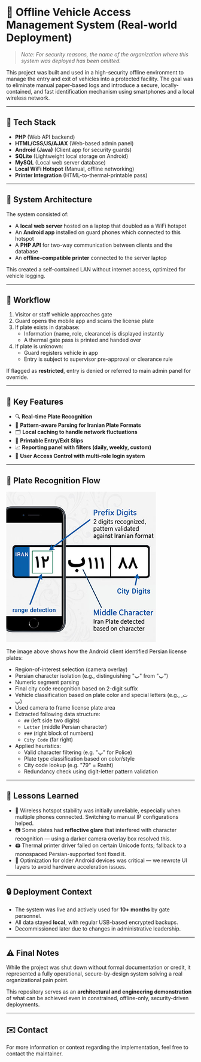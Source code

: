# 🚧 Offline Vehicle Access Management System (Real-world Deployment)

> _Note: For security reasons, the name of the organization where this system was deployed has been omitted._

This project was built and used in a high-security offline environment to manage the entry and exit of vehicles into a protected facility. The goal was to eliminate manual paper-based logs and introduce a secure, locally-contained, and fast identification mechanism using smartphones and a local wireless network.

---

## 🔧 Tech Stack

- **PHP** (Web API backend)
- **HTML/CSS/JS/AJAX** (Web-based admin panel)
- **Android (Java)** (Client app for security guards)
- **SQLite** (Lightweight local storage on Android)
- **MySQL** (Local web server database)
- **Local WiFi Hotspot** (Manual, offline networking)
- **Printer Integration** (HTML-to-thermal-printable pass)

---

## 📲 System Architecture

The system consisted of:

- A **local web server** hosted on a laptop that doubled as a WiFi hotspot
- An **Android app** installed on guard phones which connected to this hotspot
- A **PHP API** for two-way communication between clients and the database
- An **offline-compatible printer** connected to the server laptop

This created a self-contained LAN without internet access, optimized for vehicle logging.

---

## 🔄 Workflow

1. Visitor or staff vehicle approaches gate
2. Guard opens the mobile app and scans the license plate
3. If plate exists in database:
   - Information (name, role, clearance) is displayed instantly
   - A thermal gate pass is printed and handed over
4. If plate is unknown:
   - Guard registers vehicle in app
   - Entry is subject to supervisor pre-approval or clearance rule

If flagged as **restricted**, entry is denied or referred to main admin panel for override.

---

## 🎯 Key Features

- 🔍 **Real-time Plate Recognition**
- 🧠 **Pattern-aware Parsing for Iranian Plate Formats**
- 🗂️ **Local caching to handle network fluctuations**
- 📑 **Printable Entry/Exit Slips**
- 📈 **Reporting panel with filters (daily, weekly, custom)**
- 🔐 **User Access Control with multi-role login system**

---

## 📸 Plate Recognition Flow

![License Plate Processing](./assets/license-plate-processing-diagram.jpg)

The image above shows how the Android client identified Persian license plates:
- Region-of-interest selection (camera overlay)
- Persian character isolation (e.g., distinguishing "ب" from "پ")
- Numeric segment parsing
- Final city code recognition based on 2-digit suffix
- Vehicle classification based on plate color and special letters (e.g., ث, پ)
- Used camera to frame license plate area
- Extracted following data structure:
  - `##` (left side two digits)
  - `Letter` (middle Persian character)
  - `###` (right block of numbers)
  - `City Code` (far right)
- Applied heuristics:
  - Valid character filtering (e.g. "پ" for Police)
  - Plate type classification based on color/style
  - City code lookup (e.g. "79" = Rasht)
  - Redundancy check using digit-letter pattern validation
---

## 🧩 Lessons Learned

- 📶 Wireless hotspot stability was initially unreliable, especially when multiple phones connected. Switching to manual IP configurations helped.
- 📷 Some plates had **reflective glare** that interfered with character recognition — using a darker camera overlay box resolved this.
- 🖨️ Thermal printer driver failed on certain Unicode fonts; fallback to a monospaced Persian-supported font fixed it.
- 🧠 Optimization for older Android devices was critical — we rewrote UI layers to avoid hardware acceleration issues.

---

## 🔒 Deployment Context

- The system was live and actively used for **10+ months** by gate personnel.
- All data stayed **local**, with regular USB-based encrypted backups.
- Decommissioned later due to changes in administrative leadership.

---

## ⚠️ Final Notes

While the project was shut down without formal documentation or credit, it represented a fully operational, secure-by-design system solving a real organizational pain point.

This repository serves as an **architectural and engineering demonstration** of what can be achieved even in constrained, offline-only, security-driven deployments.

---

## ✉️ Contact

For more information or context regarding the implementation, feel free to contact the maintainer.

